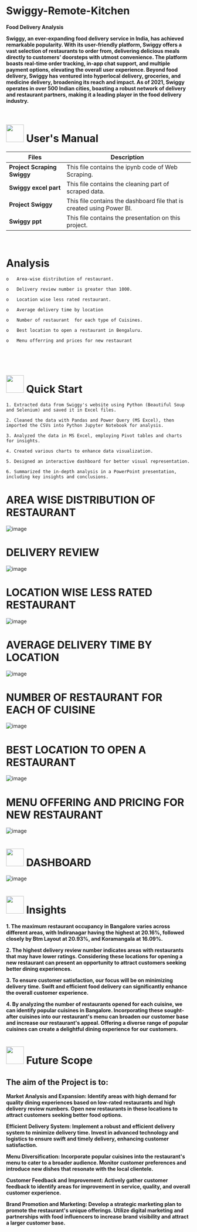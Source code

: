 

# Swiggy-Remote-Kitchen

**Food Delivery Analysis**

**Swiggy, an ever-expanding food delivery service in India, has achieved remarkable popularity. With its user-friendly platform, Swiggy offers a vast selection of restaurants to order from, delivering delicious meals directly to customers' doorsteps with utmost convenience. The platform boasts real-time order tracking, in-app chat support, and multiple payment options, elevating the overall user experience. Beyond food delivery, Swiggy has ventured into hyperlocal delivery, groceries, and medicine delivery, broadening its reach and impact. As of 2021, Swiggy operates in over 500 Indian cities, boasting a robust network of delivery and restaurant partners, making it a leading player in the food delivery industry.**
<br>
<br>
# <img src="https://user-images.githubusercontent.com/106439762/181935629-b3c47bd3-77fb-4431-a11c-ff8ba0942b63.gif" width="48" height="48"> **User's Manual**

| Files| Description |
| -------------   | ------------- |
| **Project Scraping Swiggy**  | This file contains the ipynb code of Web Scraping.  |
| **Swiggy excel part** | This file contains the cleaning part of scraped data. |
| **Project Swiggy**  | This file contains the dashboard file that is created using Power BI. |
| **Swiggy ppt** | This file contains the presentation on this project.|

<br>

# **Analysis**

    o	Area-wise distribution of restaurant.
  
    o	Delivery review number is greater than 1000.
  
    o	Location wise less rated restaurant.
  
    o	Average delivery time by location
  
    o	Number of restaurant  for each type of Cuisines.
  
    o	Best location to open a restaurant in Bengaluru.  
  
    o	Menu offerring and prices for new restaurant
  

<br>
<br>

# <img src="https://user-images.githubusercontent.com/106439762/181937125-2a4b22a3-f8a9-4226-bbd3-df972f9dbbc4.gif" width="48" height="48" > Quick Start


    1. Extracted data from Swiggy's website using Python (Beautiful Soup and Selenium) and saved it in Excel files.
    
    2. Cleaned the data with Pandas and Power Query (MS Excel), then imported the CSVs into Python Jupyter Notebook for analysis.
    
    3. Analyzed the data in MS Excel, employing Pivot tables and charts for insights.
    
    4. Created various charts to enhance data visualization.
    
    5. Designed an interactive dashboard for better visual representation.
    
    6. Summarized the in-depth analysis in a PowerPoint presentation, including key insights and conclusions.
    






# AREA WISE DISTRIBUTION OF RESTAURANT
![image](https://github.com/anishkatoch/Swiggy-Remote-Kitchen/assets/130006013/195b20e5-8681-4a2b-923b-a7f08ae26a7e)


# DELIVERY REVIEW
![image](https://github.com/anishkatoch/Swiggy-Remote-Kitchen/assets/130006013/95924eb7-26a3-4287-a9df-41b4ee5dba45)


# LOCATION WISE LESS RATED RESTAURANT
![image](https://github.com/anishkatoch/Swiggy-Remote-Kitchen/assets/130006013/d71d6a7a-44ba-42e8-819a-e993e336a89d)


# AVERAGE DELIVERY TIME BY LOCATION
![image](https://github.com/anishkatoch/Swiggy-Remote-Kitchen/assets/130006013/77792301-5b85-4c35-9d34-fb57fafcd111)


# NUMBER OF RESTAURANT FOR EACH OF CUISINE
![image](https://github.com/anishkatoch/Swiggy-Remote-Kitchen/assets/130006013/82e437a3-ab0a-450f-85c7-5b1587e29abc)


# BEST LOCATION TO OPEN A RESTAURANT
![image](https://github.com/anishkatoch/Swiggy-Remote-Kitchen/assets/130006013/850e91d2-0441-4681-beab-1fb744017654)


# MENU OFFERING AND PRICING FOR NEW RESTAURANT
![image](https://github.com/anishkatoch/Swiggy-Remote-Kitchen/assets/130006013/d20871a4-6188-4d54-b6cd-91bfc7a3ffc1)



#  <img src="https://user-images.githubusercontent.com/108053296/185756908-fbb62168-d923-48f2-992f-b8e2fde848fe.gif" width="48" height="48" > DASHBOARD
![image](https://github.com/anishkatoch/Swiggy-Remote-Kitchen/assets/130006013/535bd843-8382-4bc2-86c3-ab58a33610d3)






# <img src=https://user-images.githubusercontent.com/106439762/178428775-03d67679-9aa4-4b08-91e9-6eb6ed8faf66.gif  width="48" height="48"> Insights 

**1. The maximum restaurant occupancy in Bangalore varies across different areas, with Indiranagar having the highest at 20.16%, followed closely by Btm Layout at 20.93%, and Koramangala at 16.09%.**

**2. 
The highest delivery review number indicates areas with restaurants that may have lower ratings. Considering these locations for opening a new restaurant can present an opportunity to attract customers seeking better dining experiences.**

**3. To ensure customer satisfaction, our focus will be on minimizing delivery time. Swift and efficient food delivery can significantly enhance the overall customer experience.**

**4. By analyzing the number of restaurants opened for each cuisine, we can identify popular cuisines in Bangalore. Incorporating these sought-after cuisines into our restaurant's menu can broaden our customer base and increase our restaurant's appeal. Offering a diverse range of popular cuisines can create a delightful dining experience for our customers.**



 #  <img src=https://user-images.githubusercontent.com/106439762/178803205-47a08ce7-2187-4f96-b301-a2b68690619a.gif width="48" height="48" > Future Scope
## The aim of the Project is to:


**Market Analysis and Expansion: Identify areas with high demand for quality dining experiences based on low-rated restaurants and high delivery review numbers. Open new restaurants in these locations to attract customers seeking better food options.**



**Efficient Delivery System: Implement a robust and efficient delivery system to minimize delivery time. Invest in advanced technology and logistics to ensure swift and timely delivery, enhancing customer satisfaction.**



**Menu Diversification: Incorporate popular cuisines into the restaurant's menu to cater to a broader audience. Monitor customer preferences and introduce new dishes that resonate with the local clientele.**



**Customer Feedback and Improvement: Actively gather customer feedback to identify areas for improvement in service, quality, and overall customer experience.**



**Brand Promotion and Marketing: Develop a strategic marketing plan to promote the restaurant's unique offerings. Utilize digital marketing and partnerships with food influencers to increase brand visibility and attract a larger customer base.**



